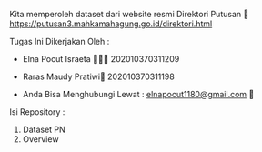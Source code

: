 Kita memperoleh dataset dari website resmi Direktori Putusan 🌱
https://putusan3.mahkamahagung.go.id/direktori.html

Tugas Ini Dikerjakan Oleh :
- Elna Pocut Israeta 🧚🏻‍♀️
  202010370311209

- Raras Maudy Pratiwi🦄
  202010370311198

- Anda Bisa Menghubungi Lewat :
  elnapocut1180@gmail.com 📩

Isi Repository :
1. Dataset PN
2. Overview
